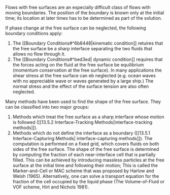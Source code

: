 Flows with free surfaces are an especially difficult class
  of flows with moving boundaries.
The position of the boundary
  is known only at the initial time;
  its location at later times has to be determined
  as part of the solution.

If phase change at the free surface can be neglected, the following boundary conditions apply:
1. The [[Boundary Conditions#^6b8448|kinematic condition]] retuires that
       the free surface be a sharp interface 
       separating the two fluids
       that allows no flow through it.
2. The [[Boundary Conditions#^bed3ed| dynamic condition]] requires that 
       the forces  acting on the fluid at the free surface
       be equilibrium (momentum conservation at the free surface).
    In many applications the shear stress 
      at the free surface can eb neglected
      (e.g. ocean waves with no appreciable wave
      or waves generated by a large ship.)
    The normal stress and the effect of the surface tension
      are also often neglected.

Many methods have been used to find
  the shape of the free surface.
They can be classified 
  into two major groups:
1. Methods which treat the free surface as a sharp interface
      whose motion is followed ([[13.5.2 Interface-Tracking Methods|interface-tracking methods]]).
2. Methods which do not define the interface as a boundary
      ([[13.5.1 Interface-Capturing Methods| interface-capturing methods]]). 
    The computation is performed on a fixed grid,
      which covers fluids on both sides
      of the free surface.
    The shape of the free surface
      is determined by computing the fraction
      of each near-interface cell that is partially filled.
    This can be achieved by introducing massless particles
      at the free surface at the initial time and following their motion;
    This is called the Marker-and-Cell or MAC scheme 
      that was proposed by Harlow and Welsh (1965).
    Alternatively, one can solve a transport equation 
      for the fraction of the cell
      occupied by the liquid phase
      (The Volume-of-Fluid or VOF scheme, Hirt and Nichols 1981).